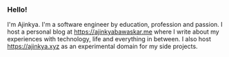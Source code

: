 ### Hello!
I'm Ajinkya. I'm a software engineer by education, profession and passion. I host a personal blog at https://ajinkyabawaskar.me where I write about my experiences with technology, life and everything in between. I also host https://ajinkya.xyz as an experimental domain for my side projects.
